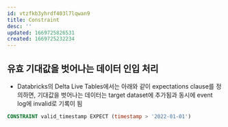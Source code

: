 ```yaml
---
id: vtzfkb3yhrdf403l7lqwan9
title: Constraint
desc: ''
updated: 1669725826531
created: 1669725232234
---
```


## 유효 기대값을 벗어나는 데이터 인입 처리

- Databricks의 Delta Live Tables에서는 아래와 같이 expectations clause를 정의하면, 기대값을 벗어나는 데이터는 target dataset에 추가됨과 동시에 event log에 invalid로 기록이 됨
```sql
CONSTRAINT valid_timestamp EXPECT (timestamp > '2022-01-01')
```